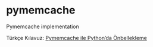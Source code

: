 # pymemcache
Pymemcache implementation

Türkçe Kılavuz:
[Pymemcache ile Python’da Önbellekleme](https://medium.com/@nigbuk1998/pymemcache-ile-pythonda-%C3%B6nbellekleme-fe42a166ce6e)
